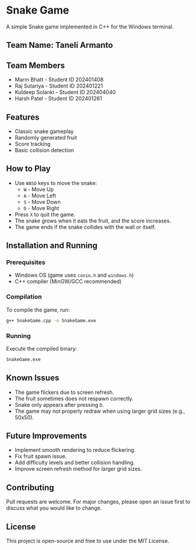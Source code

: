 # Snake Game

A simple Snake game implemented in C++ for the Windows terminal.

## Team Name: Taneli Armanto
## Team Members
- Marm Bhatt - Student ID 202401408
- Raj Sutariya - Student ID 202401221
- Kuldeep Solanki - Student ID 202404040
- Harsh Patel - Student ID 202401261

## Features
- Classic snake gameplay
- Randomly generated fruit
- Score tracking
- Basic collision detection

## How to Play
- Use `WASD` keys to move the snake:
  - `W` - Move Up
  - `A` - Move Left
  - `S` - Move Down
  - `D` - Move Right
- Press `X` to quit the game.
- The snake grows when it eats the fruit, and the score increases.
- The game ends if the snake collides with the wall or itself.

## Installation and Running
### Prerequisites
- Windows OS (game uses `conio.h` and `windows.h`)
- C++ compiler (MinGW/GCC recommended)

### Compilation
To compile the game, run:
```sh
g++ SnakeGame.cpp -o SnakeGame.exe
```

### Running
Execute the compiled binary:
```sh
SnakeGame.exe
```

## Known Issues
- The game flickers due to screen refresh.
- The fruit sometimes does not respawn correctly.
- Snake only appears after pressing `D`.
- The game may not properly redraw when using larger grid sizes (e.g., 50x50).

## Future Improvements
- Implement smooth rendering to reduce flickering.
- Fix fruit spawn issue.
- Add difficulty levels and better collision handling.
- Improve screen refresh method for larger grid sizes.

## Contributing
Pull requests are welcome. For major changes, please open an issue first to discuss what you would like to change.

## License
This project is open-source and free to use under the MIT License.

